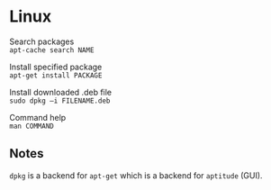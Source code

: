 # Linux

Search packages  
`apt-cache search NAME`

Install specified package   
`apt-get install PACKAGE`

Install downloaded .deb file  
`sudo dpkg –i FILENAME.deb`

Command help  
`man COMMAND`

## Notes

`dpkg` is a backend for `apt-get` which is a backend for `aptitude` (GUI).
